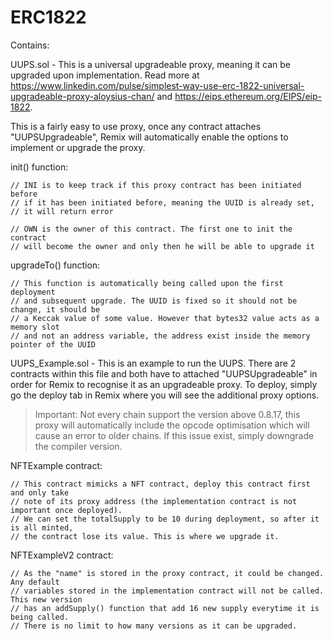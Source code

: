 # ERC1822

Contains:

UUPS.sol - This is a universal upgradeable proxy, meaning it can be upgraded upon implementation.
Read more at https://www.linkedin.com/pulse/simplest-way-use-erc-1822-universal-upgradeable-proxy-aloysius-chan/
and https://eips.ethereum.org/EIPS/eip-1822.

This is a fairly easy to use proxy, once any contract attaches "UUPSUpgradeable",
Remix will automatically enable the options to implement or upgrade the proxy.

init() function:
```
// INI is to keep track if this proxy contract has been initiated before
// if it has been initiated before, meaning the UUID is already set,
// it will return error

// OWN is the owner of this contract. The first one to init the contract
// will become the owner and only then he will be able to upgrade it
```

upgradeTo() function:
```
// This function is automatically being called upon the first deployment
// and subsequent upgrade. The UUID is fixed so it should not be change, it should be 
// a Keccak value of some value. However that bytes32 value acts as a memory slot 
// and not an address variable, the address exist inside the memory pointer of the UUID
```

UUPS_Example.sol - This is an example to run the UUPS. There are 2 contracts 
within this file and both have to attached "UUPSUpgradeable" in order for Remix to
recognise it as an upgradeable proxy. To deploy, simply go the deploy tab in Remix where 
you will see the additional proxy options.

>Important: Not every chain support the version above 0.8.17, this proxy will automatically
>include the opcode optimisation which will cause an error to older chains. If this
>issue exist, simply downgrade the compiler version.

NFTExample contract:
```
// This contract mimicks a NFT contract, deploy this contract first and only take
// note of its proxy address (the implementation contract is not important once deployed).
// We can set the totalSupply to be 10 during deployment, so after it is all minted,
// the contract lose its value. This is where we upgrade it.
```

NFTExampleV2 contract:
```
// As the "name" is stored in the proxy contract, it could be changed. Any default
// variables stored in the implementation contract will not be called. This new version
// has an addSupply() function that add 16 new supply everytime it is being called.
// There is no limit to how many versions as it can be upgraded.
```